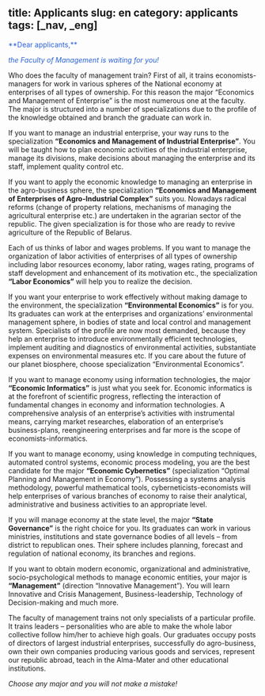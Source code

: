 title: Applicants
slug: en
category: applicants
tags: [_nav, _eng]
---

<font color="#2860d9">
**Dear applicants,**

*the Faculty of Management is waiting for you!*
</font>

Who does the faculty of management train? First of all, it trains economists-managers for work in various spheres of the National economy at enterprises of all types of ownership. For this reason the major “Economics and Management of Enterprise” is the most numerous one at the faculty. The major is structured into a number of specializations due to the profile of the knowledge obtained and branch the graduate can work in.

If you want to manage an industrial enterprise, your way runs to the specialization **“Economics and Management of Industrial Enterprise”**. You will be taught how to plan economic activities of the industrial enterprise, manage its divisions, make decisions about managing the enterprise and its staff, implement quality control etc.

If you want to apply the economic knowledge to managing an enterprise in the agro-business sphere, the specialization **“Economics and Management of Enterprises of Agro-Industrial Complex”** suits you. Nowadays radical reforms (change of property relations, mechanisms of managing the agricultural enterprise etc.) are undertaken in the agrarian sector of the republic. The given specialization is for those who are ready to revive agriculture of the Republic of Belarus.

Each of us thinks of labor and wages problems. If you want to manage the organization of labor activities of enterprises of all types of ownership including labor resources economy, labor rating, wages rating, programs of staff development and enhancement of its motivation etc., the specialization **“Labor Economics”** will help you to realize the decision.

If you want your enterprise to work effectively without making damage to the environment, the specialization **“Environmental Economics”** is for you. Its graduates can work at the enterprises and organizations’ environmental management sphere, in bodies of state and local control and management system. Specialists of the profile are now most demanded, because they help an enterprise to introduce environmentally efficient technologies, implement auditing and diagnostics of environmental activities, substantiate expenses on environmental measures etc. If you care about the future of our planet biosphere, choose specialization “Environmental Economics”.

If you want to manage economy using information technologies, the major **“Economic Informatics”** is just what you seek for. Economic informatics is at the forefront of scientific progress, reflecting the interaction of fundamental changes in economy and information technologies. A comprehensive analysis of an enterprise’s activities with instrumental means, carrying market researches, elaboration of an enterprise’s business-plans, reengineering enterprises and far more is the scope of economists-informatics.

If you want to manage economy, using knowledge in computing techniques, automated control systems, economic process modeling, you are the best candidate for the major **“Economic Cybernetics”** (specialization “Optimal Planning and Management in Economy”). Possessing a systems analysis methodology, powerful mathematical tools, cyberneticists-economists will help enterprises of various branches of economy to raise their analytical, administrative and business activities to an appropriate level.

If you will manage economy at the state level, the major **“State Governance”** is the right choice for you. Its graduates can work in various ministries, institutions and state governance bodies of all levels – from district to republican ones. Their sphere includes planning, forecast and regulation of national economy, its branches and regions.

If you want to obtain modern economic, organizational and administrative, socio-psychological methods to manage economic entities, your major is **“Management”** (direction “Innovative Management”). You will learn Innovative and Crisis Management, Business-leadership, Technology of Decision-making and much more.

The faculty of management trains not only specialists of a particular profile. It trains leaders – personalities who are able to make the whole labor collective follow him/her to achieve high goals. Our graduates occupy posts of directors of largest industrial enterprises, successfully do agro-business, own their own companies producing various goods and services, represent our republic abroad, teach in the Alma-Mater and other educational institutions.

*Choose any major and you will not make a mistake!*